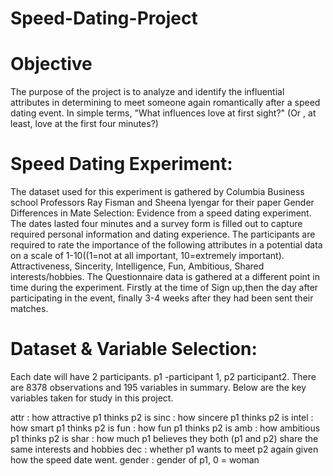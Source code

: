 # Speed-Dating-Project


# Objective

The purpose of the project is to analyze and identify the influential attributes in determining to meet someone again romantically after a speed dating event. 
In simple terms, "What influences love at first sight?" (Or , at least, love at the first four minutes?)


# Speed Dating Experiment:

The dataset used for this experiment is gathered by Columbia Business school Professors Ray Fisman and Sheena Iyengar for their paper Gender Differences in Mate Selection: 
Evidence from a speed dating experiment.
The dates lasted four minutes and a survey form is filled out to capture required personal information and dating experience.
The participants are required to rate the importance of the following attributes in a potential data on a scale of 1-10((1=not at all important, 10=extremely important). 
Attractiveness, Sincerity, Intelligence, Fun, Ambitious, Shared interests/hobbies.
The Questionnaire data is gathered at a different point in time during the experiment. 
Firstly at the time of Sign up,then the day after participating in the event, finally 3-4 weeks after they had been sent their matches.


# Dataset & Variable Selection:

Each date will have 2 participants. p1 -participant 1, p2 participant2. 
There are 8378 observations and 195 variables in summary. 
Below are the key variables taken for study in this project.

attr : how attractive p1 thinks p2 is
sinc : how sincere p1 thinks p2 is
intel : how smart p1 thinks p2 is
fun : how fun p1 thinks p2 is
amb : how ambitious p1 thinks p2 is
shar : how much p1 believes they both (p1 and p2) share the same interests and hobbies
dec : whether p1 wants to meet p2 again given how the speed date went.
gender : gender of p1, 0 = woman


 	
